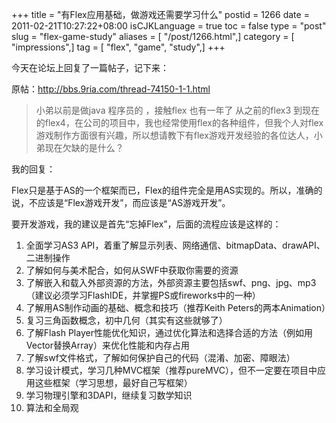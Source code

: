 +++
title = "有Flex应用基础，做游戏还需要学习什么"
postid = 1266
date = 2011-02-21T10:27:22+08:00
isCJKLanguage = true
toc = false
type = "post"
slug = "flex-game-study"
aliases = [ "/post/1266.html",]
category = [ "impressions",]
tag = [ "flex", "game", "study",]
+++


今天在论坛上回复了一篇帖子，记下来：

原帖：http://bbs.9ria.com/thread-74150-1-1.html

> 小弟以前是做java 程序员的 ，接触flex 也有一年了 从之前的flex3
> 到现在的flex4，在公司的项目中，我也经常使用flex的各种组件，但我个人对flex游戏制作方面很有兴趣，所以想请教下有flex游戏开发经验的各位达人，小弟现在欠缺的是什么？

我的回复：

<!--more-->

Flex只是基于AS的一个框架而已，Flex的组件完全是用AS实现的。所以，准确的说，不应该是“Flex游戏开发”，而应该是“AS游戏开发”。

要开发游戏，我的建议是首先“忘掉Flex”，后面的流程应该是这样的：

1.  全面学习AS3
    API，着重了解显示列表、网络通信、bitmapData、drawAPI、二进制操作
2.  了解如何与美术配合，如何从SWF中获取你需要的资源
3.  了解嵌入和载入外部资源的方法，外部资源主要包括swf、png、jpg、mp3（建议必须学习FlashIDE，并掌握PS或fireworks中的一种）
4.  了解用AS制作动画的基础、概念和技巧（推荐Keith
    Peters的两本Animation）
5.  复习三角函数概念，初中几何（其实有这些就够了）
6.  了解Flash
    Player性能优化知识，通过优化算法和选择合适的方法（例如用Vector替换Array）来优化性能和内存占用
7.  了解swf文件格式，了解如何保护自己的代码（混淆、加密、障眼法）
8.  学习设计模式，学习几种MVC框架（推荐pureMVC），但不一定要在项目中应用这些框架（学习思想，最好自己写框架）
9.  学习物理引擎和3DAPI，继续复习数学知识
10. 算法和全局观

